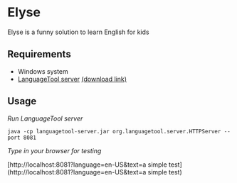 Elyse
=====

Elyse is a funny solution to learn English for kids

Requirements
-------------------

- Windows system
- [LanguageTool server](https://languagetool.org/) [(download link)](https://languagetool.org/download/LanguageTool-2.7.zip)


Usage
-------------------

*Run LanguageTool server*

    java -cp languagetool-server.jar org.languagetool.server.HTTPServer --port 8081

*Type in your browser for testing*

[http://localhost:8081?language=en-US&text=a simple test](http://localhost:8081?language=en-US&text=a simple test)
